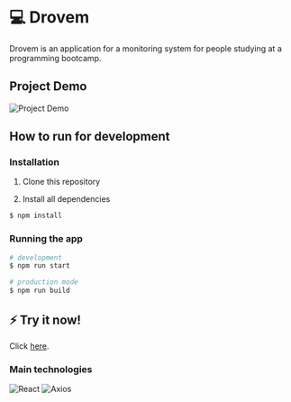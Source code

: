 # 💻 Drovem

Drovem is an application for a monitoring system for people studying at a programming bootcamp.

## Project Demo
![Project Demo]([https://j.gifs.com/vQy2Lm.gif](https://gifs.com/gif/drovem-ywBrVg))

## How to run for development

### Installation

1. Clone this repository

2. Install all dependencies

```bash
$ npm install
```

### Running the app

```bash
# development
$ npm run start

# production mode
$ npm run build
```

## ⚡ Try it now!

Click [here](https://drovem-front.vercel.app/).


### Main technologies

![React](https://img.shields.io/badge/react-%2320232a.svg?style=flat&logo=react&logoColor=%2361DAFB)
![Axios](https://img.shields.io/badge/axios-671ddf?&style=flat&logo=axios&logoColor=white)
